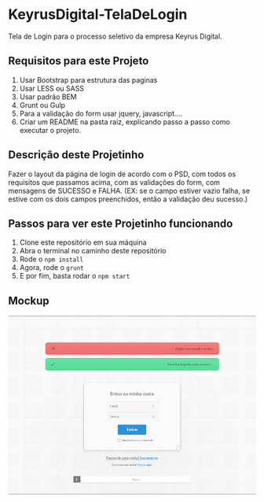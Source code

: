 # KeyrusDigital-TelaDeLogin
Tela de Login para o processo seletivo da empresa Keyrus Digital.

## Requisitos para este Projeto
1. Usar Bootstrap para estrutura das paginas
2. Usar LESS ou SASS
3. Usar padrão BEM
4. Grunt ou Gulp
5. Para a validação do form usar jquery, javascript....
6. Criar um README na pasta raiz, explicando passo a passo como executar o
projeto.

## Descrição deste Projetinho
Fazer o layout da página de login de acordo com o PSD, com todos os requisitos
que passamos acima, com as validações do form, com mensagens de SUCESSO e FALHA.
(EX: se o campo estiver vazio falha, se estive com os dois campos preenchidos,
então a validação deu sucesso.)

## Passos para ver este Projetinho funcionando
1. Clone este repositório em sua máquina
2. Abra o terminal no caminho deste repositório
3. Rode o `npm install`
4. Agora, rode o `grunt`
5. E por fim, basta rodar o `npm start`

## Mockup
![enter image description here](https://github.com/370isa/KeyrusDigital-TelaDeLogin/blob/master/login-template.jpg)

